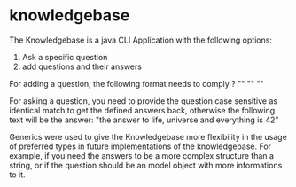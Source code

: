 # knowledgebase

The Knowledgebase is a java CLI Application with the following options:
1) Ask a specific question 
2) add questions and their answers

For adding a question, the following format needs to comply
<question>? "<answer1>" "<answer2>" "<answerX>"

For asking a question, you need to provide the question case sensitive as identical match to get the defined answers back, otherwise the following text will be the answer:
"the answer to life, universe and everything is 42"

Generics were used to give the Knowledgebase more flexibility in the usage of preferred types in future implementations of the knowledgebase. For example, if you need the answers to be a more complex structure than a string, or if the question should be an model object with more informations to it.
